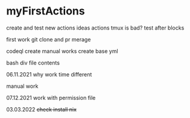 # myFirstActions
create and test new actions ideas
actions tmux is bad?
test after blocks

first work git clone and pr merage

codeql create manual works
create base yml

bash div file contents

06.11.2021 why work time different

manual work

07.12.2021 work with permission file

03.03.2022 ~~check install nix~~
